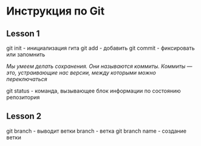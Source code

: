 # Инструкция по Git
## Lesson 1
git init - инициализация гита
git add - добавить
git commit - фиксировать или запомнить

*Мы умеем делать сохранения. Они называются коммиты. Коммиты — это, устраивающие нас
версии, между которыми можно переключаться*

git status - команда, вызывающее блок информации по состоянию репозитория
## Lesson 2
git branch - выводит ветки
branch - ветка
git branch name - создание ветки
